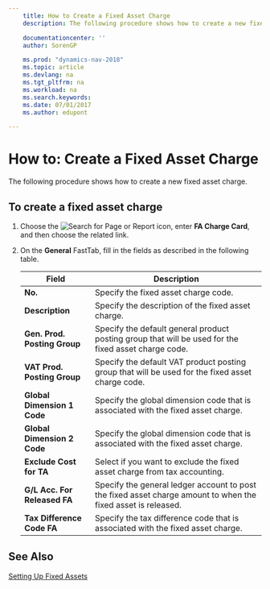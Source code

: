 ```yaml
---
    title: How to Create a Fixed Asset Charge
    description: The following procedure shows how to create a new fixed asset charge.

    documentationcenter: ''
    author: SorenGP

    ms.prod: "dynamics-nav-2018"
    ms.topic: article
    ms.devlang: na
    ms.tgt_pltfrm: na
    ms.workload: na
    ms.search.keywords:
    ms.date: 07/01/2017
    ms.author: edupont

---
```

# How to: Create a Fixed Asset Charge
The following procedure shows how to create a new fixed asset charge.  

## To create a fixed asset charge  

1.  Choose the ![Search for Page or Report](../../media/ui-search/search_small.png "Search for Page or Report icon") icon, enter **FA Charge Card**, and then choose the related link.  
2.  On the **General** FastTab, fill in the fields as described in the following table.  

    |Field|Description|  
    |---------------------------------|---------------------------------------|  
    |**No.**|Specify the fixed asset charge code.|  
    |**Description**|Specify the description of the fixed asset charge.|  
    |**Gen. Prod. Posting Group**|Specify the default general product posting group that will be used for the fixed asset charge code.|  
    |**VAT Prod. Posting Group**|Specify the default VAT product posting group that will be used for the fixed asset charge code.|  
    |**Global Dimension 1 Code**|Specify the global dimension code that is associated with the fixed asset charge.|  
    |**Global Dimension 2 Code**|Specify the global dimension code that is associated with the fixed asset charge.|  
    |**Exclude Cost for TA**|Select if you want to exclude the fixed asset charge from tax accounting.|  
    |**G/L Acc. For Released FA**|Specify the general ledger account to post the fixed asset charge amount to when the fixed asset is released.|  
    |**Tax Difference Code FA**|Specify the tax difference code that is associated with the fixed asset charge.|  

## See Also  
[Setting Up Fixed Assets](../../fa-setup.md)
